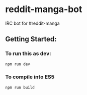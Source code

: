 # reddit-manga-bot
IRC bot for #reddit-manga

## Getting Started:

### To run this as dev:

```bash
npm run dev
```

### To compile into ES5

```bash
npm run build
```